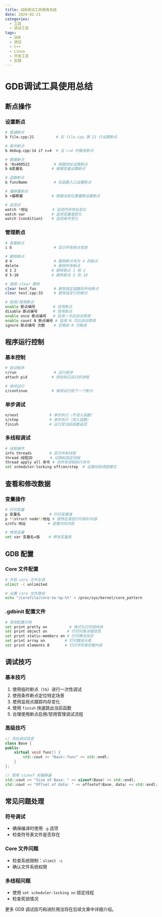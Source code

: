 ```yaml
---
title: GDB调试工具使用总结
date: 2024-02-21
categories:
  - 工具
  - 调试工具
tags:
  - GDB
  - 调试
  - C++
  - Linux
  - 开发工具
  - 实践
---
```


# GDB调试工具使用总结

## 断点操作

### 设置断点
```bash
# 普通断点
b file.cpp:21          # 在 file.cpp 第 21 行设置断点

# 条件断点
b debug.cpp:14 if c=4  # 当 c=4 时触发断点

# 数据断点
b *0x400522           # 根据地址设置断点
b &变量名             # 根据变量设置断点

# 函数断点
b funcName            # 在函数入口设置断点

# 偏移量断点
b +偏移量             # 根据当前位置偏移设置断点

# 监视点
watch *地址           # 监视内存地址变化
watch var            # 监视变量值变化
watch (condition)    # 监视条件变化
```

### 管理断点
```bash
# 查看断点
i b                   # 显示所有断点信息

# 删除断点
d 4                   # 删除断点号为 4 的断点
delete                # 删除所有断点
d 1 2                # 删除断点 1 和 2
d 5-10               # 删除断点 5 到 10

# 使用 clear 删除
clear test_fun        # 删除指定函数的所有断点
clear test.cpp:33     # 删除指定行的断点

# 启用/禁用断点
enable 断点编号        # 启用断点
disable 断点编号       # 禁用断点
enable once 断点编号   # 启用一次后自动禁用
enable count N 断点编号 # 启用 N 次后自动禁用
ignore 断点编号 次数    # 忽略前 N 次触发
```

## 程序运行控制

### 基本控制
```bash
# 启动程序
r/run                 # 运行程序
attach pid           # 附加到已运行的进程

# 继续运行
c/continue           # 继续运行到下一个断点
```

### 单步调试
```bash
n/next              # 单步执行（不进入函数）
s/step              # 单步执行（进入函数）
finish              # 运行至当前函数返回
```

### 多线程调试
```bash
# 线程操作
info threads        # 显示所有线程
thread 线程ID        # 切换到指定线程
thread apply all 命令 # 对所有线程执行命令
set scheduler-locking off/on/step  # 设置线程调度模式
```

## 查看和修改数据

### 变量操作
```bash
# 打印变量
p 变量名             # 打印变量值
p *(struct node*)地址 # 按特定类型打印指针内容
x/nfu 地址          # 查看内存内容

# 修改变量
set var 变量名=值    # 修改变量值
```

## GDB 配置

### Core 文件配置
```bash
# 开启 core 文件生成
ulimit -c unlimited

# 设置 core 文件路径
echo "/corefile/core-%e-%p-%t" > /proc/sys/kernel/core_pattern
```

### .gdbinit 配置文件
```bash
# 常用配置示例
set print pretty on          # 格式化打印结构体
set print object on         # 打印对象详细信息
set print static-members on # 打印静态成员
set print array on         # 打印数组元素
set print elements 0       # 打印字符串完整内容
```

## 调试技巧

### 基本技巧
1. 使用临时断点（`tb`）进行一次性调试
2. 使用条件断点定位特定场景
3. 使用监视点跟踪内存变化
4. 使用 `finish` 快速跳出当前函数
5. 合理使用断点启用/禁用管理调试流程

### 高级技巧
```cpp
// 添加调试信息
class Base {
public:
    virtual void func() {
        std::cout << "Base::func" << std::endl;
    }
};

// 使用 sizeof 和偏移量
std::cout << "Size of Base: " << sizeof(Base) << std::endl;
std::cout << "Offset of data: " << offsetof(Base, data) << std::endl;
```

## 常见问题处理

### 符号调试
- 确保编译时使用 `-g` 选项
- 检查符号表文件是否存在

### Core 文件问题
- 检查系统限制：`ulimit -c`
- 确认文件系统权限

### 多线程问题
- 使用 `set scheduler-locking on` 锁定线程
- 检查死锁情况

更多 GDB 调试技巧和进阶用法将在后续文章中详细介绍。
